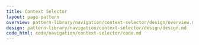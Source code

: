 ```yaml
---
title: Context Selector
layout: page-pattern
overview: pattern-library/navigation/context-selector/design/overview.md
design: pattern-library/navigation/context-selector/design/design.md
code_html: code/navigation/context-selector/code.md
---
```

